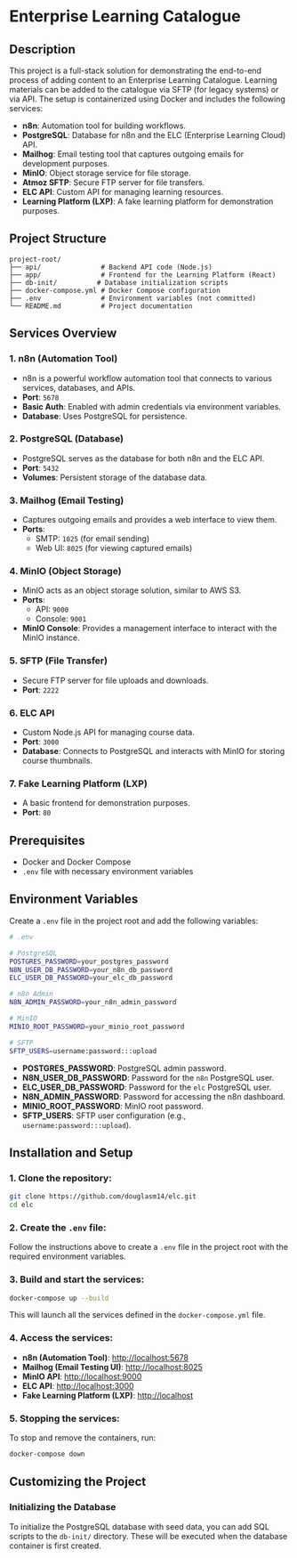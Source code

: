 # Enterprise Learning Catalogue

## Description

This project is a full-stack solution for demonstrating the end-to-end process of adding content to an Enterprise Learning Catalogue. Learning materials can be added to the catalogue via SFTP (for legacy systems) or via API. The setup is containerized using Docker and includes the following services:

- **n8n**: Automation tool for building workflows.
- **PostgreSQL**: Database for n8n and the ELC (Enterprise Learning Cloud) API.
- **Mailhog**: Email testing tool that captures outgoing emails for development purposes.
- **MinIO**: Object storage service for file storage.
- **Atmoz SFTP**: Secure FTP server for file transfers.
- **ELC API**: Custom API for managing learning resources.
- **Learning Platform (LXP)**: A fake learning platform for demonstration purposes.

## Project Structure

```
project-root/
├── api/               # Backend API code (Node.js)
├── app/               # Frontend for the Learning Platform (React)
├── db-init/          # Database initialization scripts
├── docker-compose.yml # Docker Compose configuration
├── .env               # Environment variables (not committed)
└── README.md          # Project documentation
```

## Services Overview

### 1. **n8n (Automation Tool)**
- n8n is a powerful workflow automation tool that connects to various services, databases, and APIs.
- **Port**: `5678`
- **Basic Auth**: Enabled with admin credentials via environment variables.
- **Database**: Uses PostgreSQL for persistence.
  
### 2. **PostgreSQL (Database)**
- PostgreSQL serves as the database for both n8n and the ELC API.
- **Port**: `5432`
- **Volumes**: Persistent storage of the database data.
  
### 3. **Mailhog (Email Testing)**
- Captures outgoing emails and provides a web interface to view them.
- **Ports**: 
  - SMTP: `1025` (for email sending)
  - Web UI: `8025` (for viewing captured emails)

### 4. **MinIO (Object Storage)**
- MinIO acts as an object storage solution, similar to AWS S3.
- **Ports**:
  - API: `9000`
  - Console: `9001`
- **MinIO Console**: Provides a management interface to interact with the MinIO instance.

### 5. **SFTP (File Transfer)**
- Secure FTP server for file uploads and downloads.
- **Port**: `2222`

### 6. **ELC API**
- Custom Node.js API for managing course data.
- **Port**: `3000`
- **Database**: Connects to PostgreSQL and interacts with MinIO for storing course thumbnails.

### 7. **Fake Learning Platform (LXP)**
- A basic frontend for demonstration purposes.
- **Port**: `80`

## Prerequisites

- Docker and Docker Compose
- `.env` file with necessary environment variables

## Environment Variables

Create a `.env` file in the project root and add the following variables:

```bash
# .env

# PostgreSQL
POSTGRES_PASSWORD=your_postgres_password
N8N_USER_DB_PASSWORD=your_n8n_db_password
ELC_USER_DB_PASSWORD=your_elc_db_password

# n8n Admin
N8N_ADMIN_PASSWORD=your_n8n_admin_password

# MinIO
MINIO_ROOT_PASSWORD=your_minio_root_password

# SFTP
SFTP_USERS=username:password:::upload
```

- **POSTGRES_PASSWORD**: PostgreSQL admin password.
- **N8N_USER_DB_PASSWORD**: Password for the `n8n` PostgreSQL user.
- **ELC_USER_DB_PASSWORD**: Password for the `elc` PostgreSQL user.
- **N8N_ADMIN_PASSWORD**: Password for accessing the n8n dashboard.
- **MINIO_ROOT_PASSWORD**: MinIO root password.
- **SFTP_USERS**: SFTP user configuration (e.g., `username:password:::upload`).

## Installation and Setup

### 1. Clone the repository:

```bash
git clone https://github.com/douglasm14/elc.git
cd elc
```

### 2. Create the `.env` file:

Follow the instructions above to create a `.env` file in the project root with the required environment variables.

### 3. Build and start the services:

```bash
docker-compose up --build
```

This will launch all the services defined in the `docker-compose.yml` file.

### 4. Access the services:

- **n8n (Automation Tool)**: [http://localhost:5678](http://localhost:5678)
- **Mailhog (Email Testing UI)**: [http://localhost:8025](http://localhost:8025)
- **MinIO API**: [http://localhost:9000](http://localhost:9000)
- **ELC API**: [http://localhost:3000](http://localhost:3000)
- **Fake Learning Platform (LXP)**: [http://localhost](http://localhost)

### 5. Stopping the services:

To stop and remove the containers, run:

```bash
docker-compose down
```

## Customizing the Project

### Initializing the Database

To initialize the PostgreSQL database with seed data, you can add SQL scripts to the `db-init/` directory. These will be executed when the database container is first created.